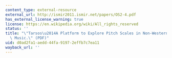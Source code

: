 ```yaml
---
content_type: external-resource
external_url: http://ismir2011.ismir.net/papers/OS2-4.pdf
has_external_license_warning: true
license: https://en.wikipedia.org/wiki/All_rights_reserved
status: ''
title: "\"Tarsos\u2014A Platform to Explore Pitch Scales in Non-Western and Western\
  \ Music.\" (PDF)"
uid: d0ad2fa1-aedd-44fa-9197-2effb7c7ea11
wayback_url: ''
---
```

